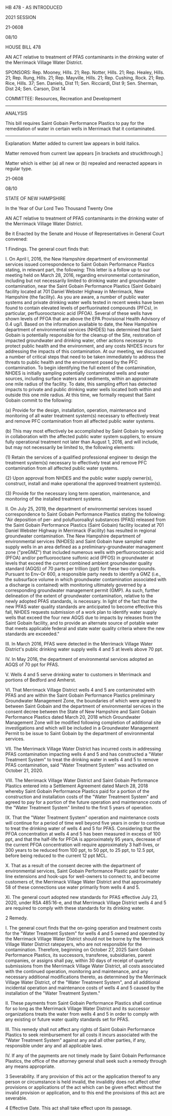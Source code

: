  HB 478 - AS INTRODUCED

 

 

2021 SESSION

 21-0608

 08/10

 

HOUSE BILL 478

 

AN ACT relative to treatment of PFAS contaminants in the drinking water of the Merrimack Village Water District.

 

SPONSORS: Rep. Mooney, Hills. 21; Rep. Notter, Hills. 21; Rep. Healey, Hills. 21; Rep. Rung, Hills. 21; Rep. Mayville, Hills. 21; Rep. Cushing, Rock. 21; Rep. Rice, Hills. 37; Sen. Daniels, Dist 11; Sen. Ricciardi, Dist 9; Sen. Sherman, Dist 24; Sen. Carson, Dist 14

 

COMMITTEE: Resources, Recreation and Development

 

-----------------------------------------------------------------

 

ANALYSIS

 

 This bill requires Saint Gobain Performance Plastics to pay for the remediation of water in certain wells in Merrimack that it contaminated.

 

- - - - - - - - - - - - - - - - - - - - - - - - - - - - - - - - - - - - - - - - - - - - - - - - - - - - - - - - - - - - - - - - - - - - - - - - - - - 

 

Explanation: Matter added to current law appears in bold italics.

 Matter removed from current law appears [in brackets and struckthrough.]

 Matter which is either (a) all new or (b) repealed and reenacted appears in regular type.

 21-0608

 08/10

 

STATE OF NEW HAMPSHIRE

 

In the Year of Our Lord Two Thousand Twenty One

 

AN ACT relative to treatment of PFAS contaminants in the drinking water of the Merrimack Village Water District.

 

Be it Enacted by the Senate and House of Representatives in General Court convened:

 

 1 Findings. The general court finds that: 

 I. On April l, 2016, the New Hampshire department of environmental services issued correspondence to Saint Gobain Performance Plastics stating, in relevant part, the following: This letter is a follow up to our meeting held on March 28, 2016, regarding environmental contamination, including but not necessarily limited to drinking water and groundwater contamination, near the Saint Gobain Performance Plastics (Saint Gobain) facility located at 701 Daniel Webster Highway in Merrimack, New Hampshire (the facility). As you are aware, a number of public water systems and private drinking water wells tested in recent weeks have been found to contain elevated levels of perfluorinated compounds (PFCs), in particular, perfluorooctanoic acid (PFOA). Several of these wells have shown levels of PFOA that are above the EPA Provisional Health Advisory of 0.4 ug/I. Based on the information available to date, the New Hampshire department of environmental services (NHDES) has determined that Saint Gobain is potentially responsible for the cleanup of the Site, restoration of impacted groundwater and drinking water, other actions necessary to protect public health and the environment, and any costs NHDES incurs for addressing the impacts of this contamination. At our meeting, we discussed a number of critical steps that need to be taken immediately to address the threats to public health and the environment posed by the PFC contamination. To begin identifying the full extent of the contamination, NHDES is initially sampling potentially contaminated wells and water sources, including surface waters and sediments, within an approximate one mile radius of the facility. To date, this sampling effort has detected impacts to private and public drinking water wells located both within and outside this one mile radius. At this time, we formally request that Saint Gobain commit to the following: 

 (a) Provide for the design, installation, operation, maintenance and monitoring of all water treatment system(s) necessary to effectively treat and remove PFC contamination from all affected public water systems. 

 (b) This may most effectively be accomplished by Saint Gobain by working in collaboration with the affected public water system suppliers, to ensure fully operational treatment not later than August 1, 2016, and will include, but may not necessarily be limited to, the following elements: 

 (1) Retain the services of a qualified professional engineer to design the treatment system(s) necessary to effectively treat and remove PFC contamination from all affected public water systems.

 (2) Upon approval from NHDES and the public water supply owner(s), construct, install and make operational the approved treatment system(s).

 (3) Provide for the necessary long term operation, maintenance, and monitoring of the installed treatment systems.

 II.  On July 25, 2019, the department of environmental services issued correspondence to Saint Gobain Performance Plastics stating the following: "Air deposition of per- and polufluoroalkyl substances (PFAS) released from the Saint Gobain Performance Plastics (Saint Gobain) facility located at 701 Daniel Webster Highway in Merrimack (Facility) has resulted in regional groundwater contamination. The New Hampshire department of environmental services (NHDES) and Saint Gobain have sampled water supply wells in an area defined as a preliminary-groundwater management zone ("preGMZ") that included numerous wells with perfluorooctanoic acid (PFOA) and/or perfluorooctane sulfonic acid (PFOS) in groundwater at levels that exceed the current combined ambient groundwater quality standard (AGQS) of 70 parts per trillion (ppt) for these two compounds. Pursuant to Env-Or 600, a responsible party needs to identify a GMZ (i.e., the subsurface volume in which groundwater contamination associated with a discharge is contained) with monitoring ultimately governed by a corresponding groundwater management permit (GMP). As such, further delineation of the extent of groundwater contamination, relative to the newly adopted PFAS standards, is necessary. In light of the fact that the new PFAS water quality standards are anticipated to become effective this fall, NHDES requests submission of a work plan to identify water supply wells that exceed the four new AGQS due to impacts by releases from the Saint Gobain facility, and to provide an alternate source of potable water that meets applicable federal and state water quality criteria where the new standards are exceeded." 

 III. In March 2016, PFAS were detected in the Merrimack Village Water District's public drinking water supply wells 4 and 5 at levels above 70 ppt.

 IV. In May 2016, the department of environmental services adopted an AGQS of 70 ppt for PFAS. 

 V. Wells 4 and 5 serve drinking water to customers in Merrimack and portions of Bedford and Amherst. 

 VI. That Merrimack Village District wells 4 and 5 are contaminated with PFAS and are within the Saint Gobain Performance Plastics preliminary Groundwater Management Zone, the boundaries of which were agreed to between Saint Gobain and the department of environmental services in the consent decree between the State of New Hampshire and Saint Gobain Performance Plastics dated March 20, 2018 which Groundwater Management Zone will be modified following completion of additional site investigations and which will be included in a Groundwater Management Permit to be issue to Saint Gobain by the department of environmental services. 

 VII. The Merrimack Village Water District has incurred costs in addressing PFAS contamination impacting wells 4 and 5 and has constructed a "Water Treatment System" to treat the drinking water in wells 4 and 5 to remove PFAS contamination, said "Water Treatment System" was activated on October 21, 2020. 

 VIII. The Merrimack Village Water District and Saint Gobain Performance Plastics entered into a Settlement Agreement dated March 28, 2018 whereby Saint Gobain Performance Plastics paid for a portion of the construction and installation costs of the "Water Treatment System" and agreed to pay for a portion of the future operation and maintenance costs of the "Water Treatment System" limited to the first 5 years of operation. 

 IX. That the "Water Treatment System" operation and maintenance costs will continue for a period of time well beyond five years in order to continue to treat the drinking water of wells 4 and 5 for PFAS. Considering that the PFOA concentration at wells 4 and 5 has been measured in excess of 100 ppt, and that the half-life for PFOA is approximately 95 years, decrease of the current PFOA concentration will require approximately 3 half-lives, or 300 years to be reduced from 100 ppt, to 50 ppt, to 25 ppt, to 12.5 ppt, before being reduced to the current 12 ppt MCL. 

 X. That as a result of the consent decree with the department of environmental services, Saint Gobain Performance Plastic paid for water line extensions and hook-ups for well-owners to connect to, and become customers of, the Merrimack Village Water District and that approximately 58 of these connections use water primarily from wells 4 and 5. 

 XI. The general court adopted new standards for PFAS effective July 23, 2020, under RSA 485:16-e, and that Merrimack Village District wells 4 and 5 are required to comply with these standards for its drinking water.

 2 Remedy. 

 I. The general court finds that the on-going operation and treatment costs for the "Water Treatment System" for wells 4 and 5 owned and operated by the Merrimack Village Water District should not be borne by the Merrimack Village Water District ratepayers, who are not responsible for the contamination. Therefore, beginning on October 27, 2025 Saint Gobain Performance Plastics, its successors, transferee, subsidiaries, parent companies, or assigns shall pay, within 30 days of receipt of quarterly submissions from the Merrimack Village Water District, all costs associated with the continued operation, monitoring and maintenance, and any necessary additional modifications thereto, as determined by the Merrimack Village Water District, of the "Water Treatment System", and all additional incidental operation and maintenance costs of wells 4 and 5 caused by the installation of the "Water Treatment System."

 II. These payments from Saint Gobain Performance Plastics shall continue for so long as the Merrimack Village Water District and its successor organizations treats the water from wells 4 and 5 in order to comply with any existing or future water quality standards set for PFAS.

 III. This remedy shall not affect any rights of Saint Gobain Performance Plastics to seek reimbursement for all costs it incurs associated with the "Water Treatment System" against any and all other parties, if any, responsible under any and all applicable laws.

 IV. If any of the payments are not timely made by Saint Gobain Performance Plastics, the office of the attorney general shall seek such a remedy through any means appropriate.

 3 Severability. If any provision of this act or the application thereof to any person or circumstance is held invalid, the invalidity does not affect other provisions or applications of the act which can be given effect without the invalid provision or application, and to this end the provisions of this act are severable.

 4 Effective Date. This act shall take effect upon its passage.

